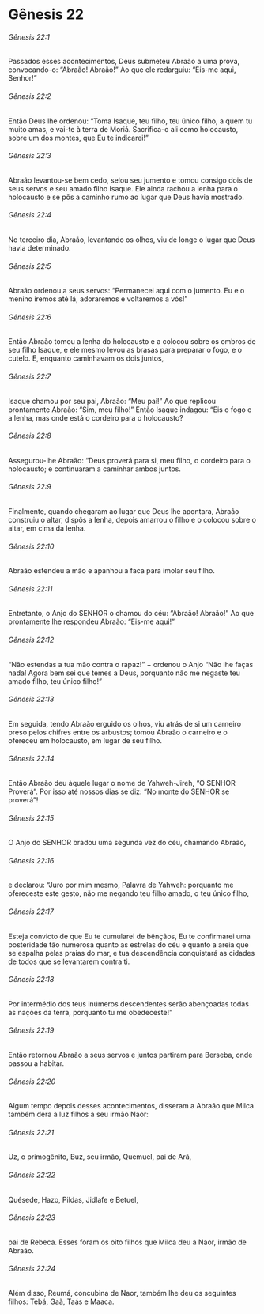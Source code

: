# Gênesis 22

###### Gênesis 22:1

Passados esses acontecimentos, Deus submeteu Abraão a uma prova, convocando-o: “Abraão! Abraão!” Ao que ele redarguiu: “Eis-me aqui, Senhor!”

###### Gênesis 22:2

Então Deus lhe ordenou: “Toma Isaque, teu filho, teu único filho, a quem tu muito amas, e vai-te à terra de Moriá. Sacrifica-o ali como holocausto, sobre um dos montes, que Eu te indicarei!”

###### Gênesis 22:3

Abraão levantou-se bem cedo, selou seu jumento e tomou consigo dois de seus servos e seu amado filho Isaque. Ele ainda rachou a lenha para o holocausto e se pôs a caminho rumo ao lugar que Deus havia mostrado.

###### Gênesis 22:4

No terceiro dia, Abraão, levantando os olhos, viu de longe o lugar que Deus havia determinado.

###### Gênesis 22:5

Abraão ordenou a seus servos: “Permanecei aqui com o jumento. Eu e o menino iremos até lá, adoraremos e voltaremos a vós!”

###### Gênesis 22:6

Então Abraão tomou a lenha do holocausto e a colocou sobre os ombros de seu filho Isaque, e ele mesmo levou as brasas para preparar o fogo, e o cutelo. E, enquanto caminhavam os dois juntos,

###### Gênesis 22:7

Isaque chamou por seu pai, Abraão: “Meu pai!” Ao que replicou prontamente Abraão: “Sim, meu filho!” Então Isaque indagou: “Eis o fogo e a lenha, mas onde está o cordeiro para o holocausto?

###### Gênesis 22:8

Assegurou-lhe Abraão: “Deus proverá para si, meu filho, o cordeiro para o holocausto; e continuaram a caminhar ambos juntos.

###### Gênesis 22:9

Finalmente, quando chegaram ao lugar que Deus lhe apontara, Abraão construiu o altar, dispôs a lenha, depois amarrou o filho e o colocou sobre o altar, em cima da lenha.

###### Gênesis 22:10

Abraão estendeu a mão e apanhou a faca para imolar seu filho.

###### Gênesis 22:11

Entretanto, o Anjo do SENHOR o chamou do céu: “Abraão! Abraão!” Ao que prontamente lhe respondeu Abraão: “Eis-me aqui!”

###### Gênesis 22:12

“Não estendas a tua mão contra o rapaz!” − ordenou o Anjo “Não lhe faças nada! Agora bem sei que temes a Deus, porquanto não me negaste teu amado filho, teu único filho!”

###### Gênesis 22:13

Em seguida, tendo Abraão erguido os olhos, viu atrás de si um carneiro preso pelos chifres entre os arbustos; tomou Abraão o carneiro e o ofereceu em holocausto, em lugar de seu filho.

###### Gênesis 22:14

Então Abraão deu àquele lugar o nome de Yahweh-Jireh, “O SENHOR Proverá”. Por isso até nossos dias se diz: “No monte do SENHOR se proverá”!

###### Gênesis 22:15

O Anjo do SENHOR bradou uma segunda vez do céu, chamando Abraão,

###### Gênesis 22:16

e declarou: “Juro por mim mesmo, Palavra de Yahweh: porquanto me ofereceste este gesto, não me negando teu filho amado, o teu único filho,

###### Gênesis 22:17

Esteja convicto de que Eu te cumularei de bênçãos, Eu te confirmarei uma posteridade tão numerosa quanto as estrelas do céu e quanto a areia que se espalha pelas praias do mar, e tua descendência conquistará as cidades de todos que se levantarem contra ti.

###### Gênesis 22:18

Por intermédio dos teus inúmeros descendentes serão abençoadas todas as nações da terra, porquanto tu me obedeceste!”

###### Gênesis 22:19

Então retornou Abraão a seus servos e juntos partiram para Berseba, onde passou a habitar.

###### Gênesis 22:20

Algum tempo depois desses acontecimentos, disseram a Abraão que Milca também dera à luz filhos a seu irmão Naor:

###### Gênesis 22:21

Uz, o primogênito, Buz, seu irmão, Quemuel, pai de Arã,

###### Gênesis 22:22

Quésede, Hazo, Pildas, Jidlafe e Betuel,

###### Gênesis 22:23

pai de Rebeca. Esses foram os oito filhos que Milca deu a Naor, irmão de Abraão.

###### Gênesis 22:24

Além disso, Reumá, concubina de Naor, também lhe deu os seguintes filhos: Tebá, Gaã, Taás e Maaca.

